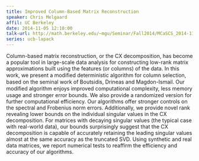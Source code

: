 ```yaml
---
title: Improved Column-Based Matrix Reconstruction
speaker: Chris Melgaard
affil: UC Berkeley
date: 2014-11-05 12:10:00
talk-url: http://math.berkeley.edu/~mgu/Seminar/Fall2014/MCaSCS_2014-11-05.pdf
series: ucb-lapack
---
```


Column-based matrix reconstruction, or the CX decomposition, has become a
popular tool in large-scale data analysis for constructing low-rank matrix
approximations built using the features (or columns) of the data. In this work,
we present a modiﬁed deterministic algorithm for column selection, based on the
seminal work of Boutsidis, Drineas and Magdon-Ismail. Our modiﬁed algorithm
enjoys improved computational complexity, less memory usage and stronger error
bounds. We also provide a randomized version for further computational
efficiency. Our algorithms offer stronger controls on the spectral and
Frobenius norm errors. Additionally, we provide novel rank revealing lower
bounds on the individual singular values in the CX decomposition. For matrices
with decaying singular values (the typical case with real-world data), our
bounds surprisingly suggest that the CX decomposition is capable of accurately
retaining the leading singular values almost at the same accuracy as the
truncated SVD. Using synthetic and real data matrices, we report numerical
tests to reaffirm the efficiency and accuracy of our algorithms.

